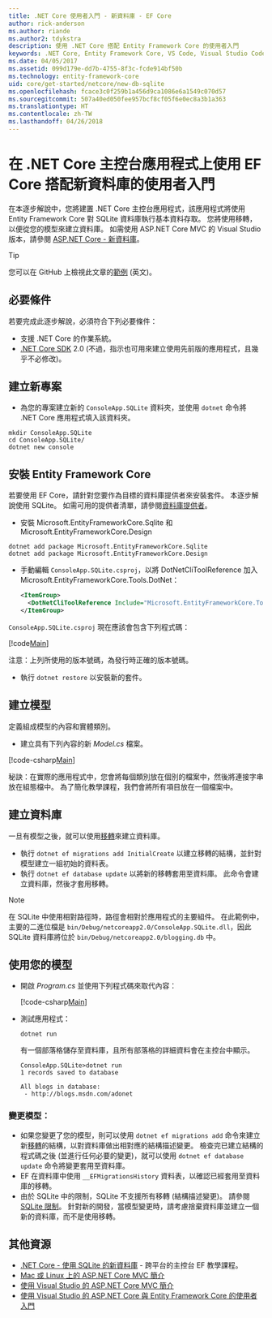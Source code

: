 ```yaml
---
title: .NET Core 使用者入門 - 新資料庫 - EF Core
author: rick-anderson
ms.author: riande
ms.author2: tdykstra
description: 使用 .NET Core 搭配 Entity Framework Core 的使用者入門
keywords: .NET Core, Entity Framework Core, VS Code, Visual Studio Code, Mac, Linux
ms.date: 04/05/2017
ms.assetid: 099d179e-dd7b-4755-8f3c-fcde914bf50b
ms.technology: entity-framework-core
uid: core/get-started/netcore/new-db-sqlite
ms.openlocfilehash: fcace3c0f259b1a456d9ca1086e6a1549c070d57
ms.sourcegitcommit: 507a40ed050fee957bcf8cf05f6e0ec8a3b1a363
ms.translationtype: HT
ms.contentlocale: zh-TW
ms.lasthandoff: 04/26/2018
---
```

# <a name="getting-started-with-ef-core-on-net-core-console-app-with-a-new-database"></a>在 .NET Core 主控台應用程式上使用 EF Core 搭配新資料庫的使用者入門

在本逐步解說中，您將建置 .NET Core 主控台應用程式，該應用程式將使用 Entity Framework Core 對 SQLite 資料庫執行基本資料存取。 您將使用移轉，以便從您的模型來建立資料庫。 如需使用 ASP.NET Core MVC 的 Visual Studio 版本，請參閱 [ASP.NET Core - 新資料庫](xref:core/get-started/aspnetcore/new-db)。

> [!TIP]  
> 您可以在 GitHub 上檢視此文章的[範例](https://github.com/aspnet/EntityFramework.Docs/tree/master/samples/core/GetStarted/NetCore/ConsoleApp.SQLite) \(英文\)。

## <a name="prerequisites"></a>必要條件

若要完成此逐步解說，必須符合下列必要條件：
* 支援 .NET Core 的作業系統。
* [.NET Core SDK](https://www.microsoft.com/net/core) 2.0 (不過，指示也可用來建立使用先前版的應用程式，且幾乎不必修改)。

## <a name="create-a-new-project"></a>建立新專案

* 為您的專案建立新的 `ConsoleApp.SQLite` 資料夾，並使用 `dotnet` 命令將 .NET Core 應用程式填入該資料夾。

``` Console
mkdir ConsoleApp.SQLite
cd ConsoleApp.SQLite/
dotnet new console
```

## <a name="install-entity-framework-core"></a>安裝 Entity Framework Core

若要使用 EF Core，請針對您要作為目標的資料庫提供者來安裝套件。 本逐步解說使用 SQLite。 如需可用的提供者清單，請參閱[資料庫提供者](../../providers/index.md)。

* 安裝 Microsoft.EntityFrameworkCore.Sqlite 和 Microsoft.EntityFrameworkCore.Design

``` Console
dotnet add package Microsoft.EntityFrameworkCore.Sqlite
dotnet add package Microsoft.EntityFrameworkCore.Design
```

* 手動編輯 `ConsoleApp.SQLite.csproj`，以將 DotNetCliToolReference 加入 Microsoft.EntityFrameworkCore.Tools.DotNet：

  ``` xml
  <ItemGroup>
    <DotNetCliToolReference Include="Microsoft.EntityFrameworkCore.Tools.DotNet" Version="2.0.0" />
  </ItemGroup>
  ```

`ConsoleApp.SQLite.csproj` 現在應該會包含下列程式碼：

[!code[Main](../../../../samples/core/GetStarted/NetCore/ConsoleApp.SQLite/ConsoleApp.SQLite.csproj)]

 注意：上列所使用的版本號碼，為發行時正確的版本號碼。

*  執行 `dotnet restore` 以安裝新的套件。

## <a name="create-the-model"></a>建立模型

定義組成模型的內容和實體類別。

* 建立具有下列內容的新 *Model.cs* 檔案。

[!code-csharp[Main](../../../../samples/core/GetStarted/NetCore/ConsoleApp.SQLite/Model.cs)]

秘訣：在實際的應用程式中，您會將每個類別放在個別的檔案中，然後將連接字串放在組態檔中。 為了簡化教學課程，我們會將所有項目放在一個檔案中。

## <a name="create-the-database"></a>建立資料庫

一旦有模型之後，就可以使用[移轉](https://docs.microsoft.com/aspnet/core/data/ef-mvc/migrations#introduction-to-migrations)來建立資料庫。

* 執行 `dotnet ef migrations add InitialCreate` 以建立移轉的結構，並針對模型建立一組初始的資料表。
* 執行 `dotnet ef database update` 以將新的移轉套用至資料庫。 此命令會建立資料庫，然後才套用移轉。

> [!NOTE]  
> 在 SQLite 中使用相對路徑時，路徑會相對於應用程式的主要組件。 在此範例中，主要的二進位檔是 `bin/Debug/netcoreapp2.0/ConsoleApp.SQLite.dll`，因此 SQLite 資料庫將位於 `bin/Debug/netcoreapp2.0/blogging.db` 中。

## <a name="use-your-model"></a>使用您的模型

* 開啟 *Program.cs* 並使用下列程式碼來取代內容：

  [!code-csharp[Main](../../../../samples/core/GetStarted/NetCore/ConsoleApp.SQLite/Program.cs)]

* 測試應用程式：

  `dotnet run`

  有一個部落格儲存至資料庫，且所有部落格的詳細資料會在主控台中顯示。

  ``` Console
  ConsoleApp.SQLite>dotnet run
  1 records saved to database

  All blogs in database:
   - http://blogs.msdn.com/adonet
  ```

### <a name="changing-the-model"></a>變更模型：

- 如果您變更了您的模型，則可以使用 `dotnet ef migrations add` 命令來建立新[移轉](https://docs.microsoft.com/aspnet/core/data/ef-mvc/migrations#introduction-to-migrations)的結構，以對資料庫做出相對應的結構描述變更。 檢查完已建立結構的程式碼之後 (並進行任何必要的變更)，就可以使用 `dotnet ef database update` 命令將變更套用至資料庫。
- EF 在資料庫中使用 `__EFMigrationsHistory` 資料表，以確認已經套用至資料庫的移轉。
- 由於 SQLite 中的限制，SQLite 不支援所有移轉 (結構描述變更)。 請參閱 [SQLite 限制](../../providers/sqlite/limitations.md)。 針對新的開發，當模型變更時，請考慮捨棄資料庫並建立一個新的資料庫，而不是使用移轉。

## <a name="additional-resources"></a>其他資源

* [.NET Core - 使用 SQLite 的新資料庫](xref:core/get-started/netcore/new-db-sqlite) - 跨平台的主控台 EF 教學課程。
* [Mac 或 Linux 上的 ASP.NET Core MVC 簡介](https://docs.microsoft.com/aspnet/core/tutorials/first-mvc-app-xplat/index)
* [使用 Visual Studio 的 ASP.NET Core MVC 簡介](https://docs.microsoft.com/aspnet/core/tutorials/first-mvc-app/index)
* [使用 Visual Studio 的 ASP.NET Core 與 Entity Framework Core 的使用者入門](https://docs.microsoft.com/aspnet/core/data/ef-mvc/index)
